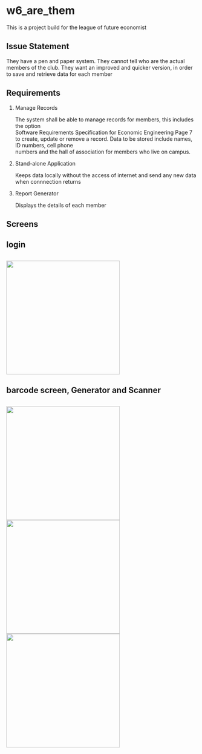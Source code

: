 # w6_are_them

This is a project build for the league of future economist

## Issue Statement

They have a pen and paper system. They cannot tell who are the actual members of the club. They want an
improved and quicker version, in order to save and retrieve data for each member

## Requirements

1. Manage Records 

   The system shall be able to manage records for members, this includes the option  
   Software Requirements Specification for Economic Engineering Page 7  
   to create, update or remove a record. Data to be stored include names, ID numbers, cell phone  
   numbers and the hall of association for members who live on campus.

2. Stand-alone Application 

   Keeps data locally without the access of internet and send any new data when connnection returns 

3. Report Generator

   Displays the details of each member
   
## Screens   
   
<div> 
   <h2> login <h2>
    <span align="center">
     <img width="300" height="auto" src="https://i.imgur.com/Ef44hjL.png">
   </span>
</div>

<div> 
   <h2> barcode screen, Generator and Scanner <h2>
    <span align="center">
     <img width="300" height="auto" src="="https://i.imgur.com/vseAuMI.png">
   </span>
   <span align="center">
     <img width="300" height="auto" src="="https://i.imgur.com/pkV4g3G.png">
   </span>  
   <span align="center">
     <img width="300" height="auto" src="="https://i.imgur.com/hSpob0c.png">
   </span> 
</div>


